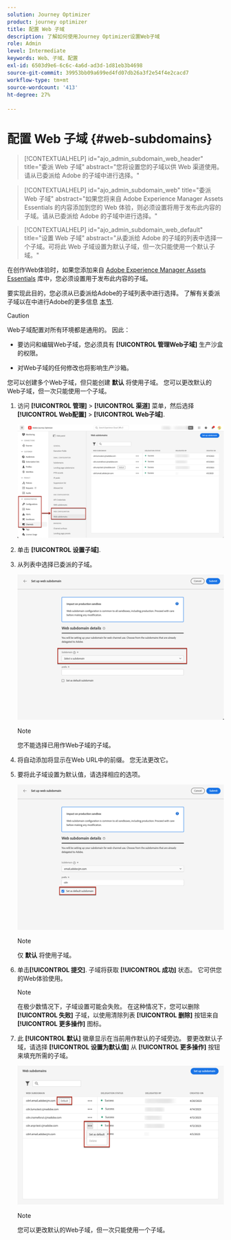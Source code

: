 ```yaml
---
solution: Journey Optimizer
product: journey optimizer
title: 配置 Web 子域
description: 了解如何使用Journey Optimizer设置Web子域
role: Admin
level: Intermediate
keywords: Web、子域、配置
exl-id: 6503d9e6-6c6c-4a6d-ad3d-1d81eb3b4698
source-git-commit: 39953bb09a699ed4fd07db26a3f2e54f4e2cacd7
workflow-type: tm+mt
source-wordcount: '413'
ht-degree: 27%

---
```


# 配置 Web 子域 {#web-subdomains}

>[!CONTEXTUALHELP]
>id="ajo_admin_subdomain_web_header"
>title="委派 Web 子域"
>abstract="您将设置您的子域以供 Web 渠道使用。请从已委派给 Adobe 的子域中进行选择。"

>[!CONTEXTUALHELP]
>id="ajo_admin_subdomain_web"
>title="委派 Web 子域"
>abstract="如果您将来自 Adobe Experience Manager Assets Essentials 的内容添加到您的 Web 体验，则必须设置将用于发布此内容的子域。请从已委派给 Adobe 的子域中进行选择。"

>[!CONTEXTUALHELP]
>id="ajo_admin_subdomain_web_default"
>title="设置 Web 子域"
>abstract="从委派给 Adobe 的子域的列表中选择一个子域。可将此 Web 子域设置为默认子域，但一次只能使用一个默认子域。"

在创作Web体验时，如果您添加来自 [Adobe Experience Manager Assets Essentials](../content-management/assets-essentials.md) 库中，您必须设置用于发布此内容的子域。

要实现此目的，您必须从已委派给Adobe的子域列表中进行选择。 了解有关委派子域以在中进行Adobe的更多信息 [本节](../configuration/delegate-subdomain.md).

>[!CAUTION]
>
>Web子域配置对所有环境都是通用的。 因此：
>
>* 要访问和编辑Web子域，您必须具有 **[!UICONTROL 管理Web子域]** 生产沙盒的权限。
>
> * 对Web子域的任何修改也将影响生产沙箱。

您可以创建多个Web子域，但只能创建 **默认** 将使用子域。 您可以更改默认的Web子域，但一次只能使用一个子域。

1. 访问 **[!UICONTROL 管理]** > **[!UICONTROL 渠道]** 菜单，然后选择 **[!UICONTROL Web配置]** > **[!UICONTROL Web子域]**.

   ![](assets/web-access-subdomains.png)

1. 单击 **[!UICONTROL 设置子域]**.

1. 从列表中选择已委派的子域。

   ![](assets/web-subdomain-details.png)

   >[!NOTE]
   >
   >您不能选择已用作Web子域的子域。

1. 将自动添加将显示在Web URL中的前缀。 您无法更改它。

1. 要将此子域设置为默认值，请选择相应的选项。

   ![](assets/web-subdomain-details-default.png)

   >[!NOTE]
   >
   >仅 **默认** 将使用子域。

1. 单击&#x200B;**[!UICONTROL 提交]**. 子域将获取 **[!UICONTROL 成功]** 状态。 它可供您的Web体验使用。

   >[!NOTE]
   >
   >在极少数情况下，子域设置可能会失败。 在这种情况下，您可以删除 **[!UICONTROL 失败]** 子域，以使用清除列表 **[!UICONTROL 删除]** 按钮来自 **[!UICONTROL 更多操作]** 图标。

1. 此 **[!UICONTROL 默认]** 徽章显示在当前用作默认的子域旁边。 要更改默认子域，请选择 **[!UICONTROL 设置为默认值]** 从 **[!UICONTROL 更多操作]** 按钮来填充所需的子域。

   ![](assets/web-subdomain-default.png)

   >[!NOTE]
   >
   >您可以更改默认的Web子域，但一次只能使用一个子域。

   <!--Only a subdomain with the **[!UICONTROL Success]** status can be set as default.

    You cannot delete a subdomain with the **[!UICONTROL Processing]** status.-->
